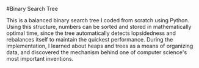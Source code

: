 #Binary Search Tree

This is a balanced binary search tree I coded from scratch using Python. Using this structure, numbers can be sorted and stored in mathematically optimal time, since the tree automatically detects lopsidedness and rebalances itself to maintain the quickest performance. During the implementation, I learned about heaps and trees as a means of organizing data, and discovered the mechanism behind one of computer science's most important inventions.
